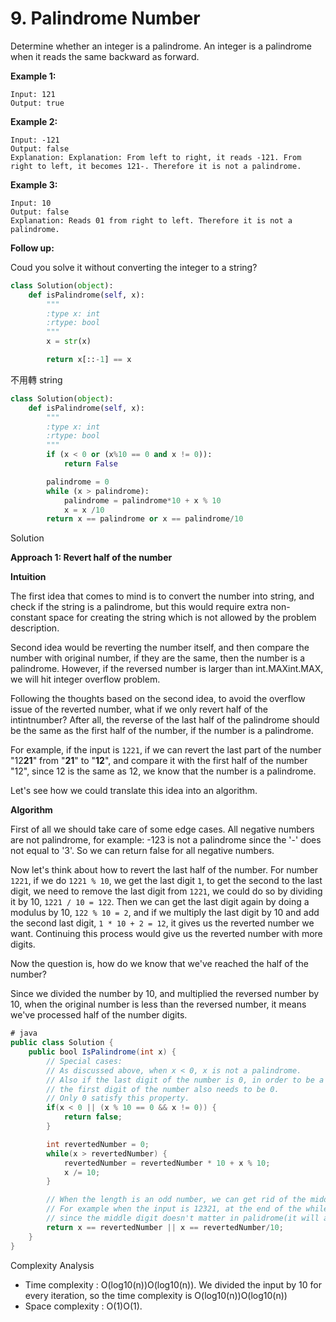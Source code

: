 # 9. Palindrome Number

Determine whether an integer is a palindrome. An integer is a palindrome when it reads the same backward as forward.

**Example 1:**

```text
Input: 121
Output: true
```

**Example 2:**

```text
Input: -121
Output: false
Explanation: Explanation: From left to right, it reads -121. From right to left, it becomes 121-. Therefore it is not a palindrome.
```

**Example 3:**

```text
Input: 10
Output: false
Explanation: Reads 01 from right to left. Therefore it is not a palindrome.
```

**Follow up:**

Coud you solve it without converting the integer to a string?

```python
class Solution(object):
    def isPalindrome(self, x):
        """
        :type x: int
        :rtype: bool
        """
        x = str(x)

        return x[::-1] == x
```

不用轉 string

```python
class Solution(object):
    def isPalindrome(self, x):
        """
        :type x: int
        :rtype: bool
        """
        if (x < 0 or (x%10 == 0 and x != 0)):
            return False

        palindrome = 0
        while (x > palindrome):
            palindrome = palindrome*10 + x % 10
            x = x /10
        return x == palindrome or x == palindrome/10
```

Solution

**Approach 1: Revert half of the number**

**Intuition**

The first idea that comes to mind is to convert the number into string, and check if the string is a palindrome, but this would require extra non-constant space for creating the string which is not allowed by the problem description.

Second idea would be reverting the number itself, and then compare the number with original number, if they are the same, then the number is a palindrome. However, if the reversed number is larger than int.MAXint.MAX, we will hit integer overflow problem.

Following the thoughts based on the second idea, to avoid the overflow issue of the reverted number, what if we only revert half of the intintnumber? After all, the reverse of the last half of the palindrome should be the same as the first half of the number, if the number is a palindrome.

For example, if the input is `1221`, if we can revert the last part of the number "12**21**" from "**21**" to "**12**", and compare it with the first half of the number "12", since 12 is the same as 12, we know that the number is a palindrome.

Let's see how we could translate this idea into an algorithm.

**Algorithm**

First of all we should take care of some edge cases. All negative numbers are not palindrome, for example: -123 is not a palindrome since the '-' does not equal to '3'. So we can return false for all negative numbers.

Now let's think about how to revert the last half of the number. For number `1221`, if we do `1221 % 10`, we get the last digit `1`, to get the second to the last digit, we need to remove the last digit from `1221`, we could do so by dividing it by 10, `1221 / 10 = 122`. Then we can get the last digit again by doing a modulus by 10, `122 % 10 = 2`, and if we multiply the last digit by 10 and add the second last digit, `1 * 10 + 2 = 12`, it gives us the reverted number we want. Continuing this process would give us the reverted number with more digits.

Now the question is, how do we know that we've reached the half of the number?

Since we divided the number by 10, and multiplied the reversed number by 10, when the original number is less than the reversed number, it means we've processed half of the number digits.

```java
# java
public class Solution {
    public bool IsPalindrome(int x) {
        // Special cases:
        // As discussed above, when x < 0, x is not a palindrome.
        // Also if the last digit of the number is 0, in order to be a palindrome,
        // the first digit of the number also needs to be 0.
        // Only 0 satisfy this property.
        if(x < 0 || (x % 10 == 0 && x != 0)) {
            return false;
        }

        int revertedNumber = 0;
        while(x > revertedNumber) {
            revertedNumber = revertedNumber * 10 + x % 10;
            x /= 10;
        }

        // When the length is an odd number, we can get rid of the middle digit by revertedNumber/10
        // For example when the input is 12321, at the end of the while loop we get x = 12, revertedNumber = 123,
        // since the middle digit doesn't matter in palidrome(it will always equal to itself), we can simply get rid of it.
        return x == revertedNumber || x == revertedNumber/10;
    }
}
```

Complexity Analysis

* Time complexity : O\(log⁡10\(n\)\)O\(log10\(n\)\). We divided the input by 10 for every iteration, so the time complexity is O\(log⁡10\(n\)\)O\(log10\(n\)\)
* Space complexity : O\(1\)O\(1\).

